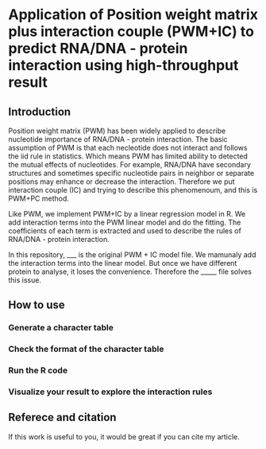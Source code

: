 # Application of Position weight matrix plus interaction couple (PWM+IC) to predict RNA/DNA - protein interaction using high-throughput result

## Introduction
Position weight matrix (PWM) has been widely applied to describe nucleotide importance of RNA/DNA - protein interaction. The basic assumption of PWM is that each necleotide does not interact and follows the iid rule in statistics. Which means PWM has limited ability to detected the mutual effects of nucleotides. For example, RNA/DNA have secondary structures and sometimes specific nucleotide pairs in neighbor or separate positions may enhance or decrease the interaction. Therefore we put interaction couple (IC) and trying to describe this phenomenoum, and this is PWM+PC method.

Like PWM, we implement PWM+IC by a linear regression model in R. We add interaction terms into the PWM linear model and do the fitting. The coefficients of each term is extracted and used to describe the rules of RNA/DNA - protein interaction.

In this repository, ___ is the original PWM + IC model file. We mamunaly add the interaction terms into the linear model. But once we have different protein to analyse, it loses the convenience. Therefore the _____ file solves this issue.

## How to use
### Generate a character table


### Check the format of the character table

### Run the R code

### Visualize your result to explore the interaction rules


## Referece and citation
If this work is useful to you, it would be great if you can cite my article.
